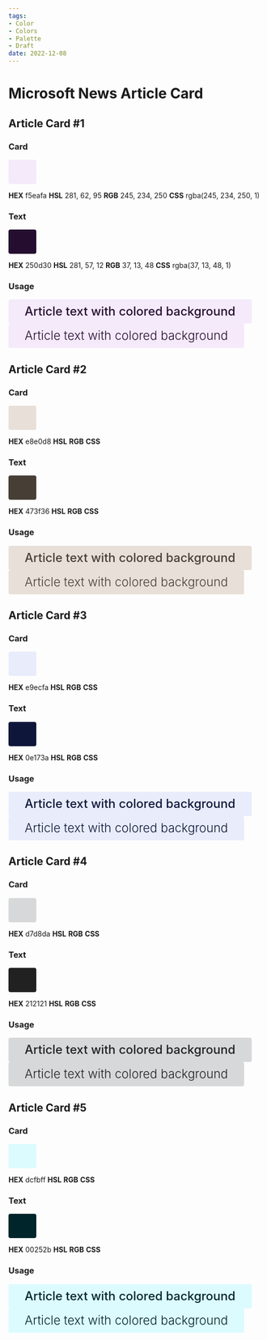 ```yaml
---
tags:
- Color
- Colors
- Palette
- Draft
date: 2022-12-08
---
```


# Microsoft News Article Card

## Article Card \#1

### Card

<span style="display:inline-block;vertical-align:baseline;text-decoration:none;white-space:nowrap;font-size:24px;line-height:36px;background-color:rgba(245,234,250,1);padding:6px 24px;border-radius:4px">
&nbsp;
</span>



**HEX** f5eafa
**HSL** 281, 62, 95
**RGB** 245, 234, 250
**CSS** rgba(245, 234, 250, 1)



### Text

<span style="display:inline-block;vertical-align:baseline;text-decoration:none;white-space:nowrap;font-size:24px;line-height:36px;background-color:rgba(37, 13, 48,1);padding:6px 24px;border-radius:4px">
&nbsp;
</span>



**HEX** 250d30
**HSL** 281, 57, 12
**RGB** 37, 13, 48
**CSS** rgba(37, 13, 48, 1)



### Usage

<span style="display:inline-block;vertical-align:baseline;text-decoration:none;white-space:nowrap;font-size:24px;line-height:36px;font-weight:500;letter-spacing:0;text-transform:none;background-color:rgba(245,234,250,1);color:rgba(37,13,48,1);padding:6px 32px;border-radius:4px">
Article text with colored background
</span>

<br/>

<span style="display:inline-block;vertical-align:baseline;text-decoration:none;white-space:nowrap;font-size:24px;line-height:36px;font-weight:300;letter-spacing:0;text-transform:none;background-color:rgba(245,234,250,1);color:rgba(37,13,48,1);padding:6px 32px;border-radius:4px">
Article text with colored background
</span>



## Article Card \#2

### Card

<span style="display:inline-block;vertical-align:baseline;text-decoration:none;white-space:nowrap;font-size:24px;line-height:36px;background-color:#e8e0d8;padding:6px 24px;border-radius:4px">
&nbsp;
</span>



**HEX** e8e0d8
**HSL**
**RGB**
**CSS**



### Text

<span style="display:inline-block;vertical-align:baseline;text-decoration:none;white-space:nowrap;font-size:24px;line-height:36px;background-color:#473f36;padding:6px 24px;border-radius:4px">
&nbsp;
</span>



**HEX** 473f36
**HSL**
**RGB**
**CSS**



### Usage

<span style="display:inline-block;vertical-align:baseline;text-decoration:none;white-space:nowrap;font-size:24px;line-height:36px;font-weight:500;letter-spacing:0;text-transform:none;background-color:#e8e0d8;color:#473f36;padding:6px 32px;border-radius:4px">
Article text with colored background
</span>

<br/>

<span style="display:inline-block;vertical-align:baseline;text-decoration:none;white-space:nowrap;font-size:24px;line-height:36px;font-weight:300;letter-spacing:0;text-transform:none;background-color:#e8e0d8;color:#473f36;padding:6px 32px;border-radius:4px">
Article text with colored background
</span>



## Article Card \#3

### Card

<span style="display:inline-block;vertical-align:baseline;text-decoration:none;white-space:nowrap;font-size:24px;line-height:36px;background-color:#e9ecfa;padding:6px 24px;border-radius:4px">
&nbsp;
</span>



**HEX** e9ecfa
**HSL**
**RGB**
**CSS**



### Text

<span style="display:inline-block;vertical-align:baseline;text-decoration:none;white-space:nowrap;font-size:24px;line-height:36px;background-color:#0e173a;padding:6px 24px;border-radius:4px">
&nbsp;
</span>



**HEX** 0e173a
**HSL**
**RGB**
**CSS**



### Usage

<span style="display:inline-block;vertical-align:baseline;text-decoration:none;white-space:nowrap;font-size:24px;line-height:36px;font-weight:500;letter-spacing:0;text-transform:none;background-color:#e9ecfa;color:#0e173a;padding:6px 32px;border-radius:4px">
Article text with colored background
</span>

<br/>

<span style="display:inline-block;vertical-align:baseline;text-decoration:none;white-space:nowrap;font-size:24px;line-height:36px;font-weight:300;letter-spacing:0;text-transform:none;background-color:#e9ecfa;color:#0e173a;padding:6px 32px;border-radius:4px">
Article text with colored background
</span>



## Article Card \#4

### Card

<span style="display:inline-block;vertical-align:baseline;text-decoration:none;white-space:nowrap;font-size:24px;line-height:36px;background-color:#d7d8da;padding:6px 24px;border-radius:4px">
&nbsp;
</span>



**HEX** d7d8da
**HSL**
**RGB**
**CSS**



### Text

<span style="display:inline-block;vertical-align:baseline;text-decoration:none;white-space:nowrap;font-size:24px;line-height:36px;background-color:#212121;padding:6px 24px;border-radius:4px">
&nbsp;
</span>



**HEX** 212121
**HSL**
**RGB**
**CSS**



### Usage

<span style="display:inline-block;vertical-align:baseline;text-decoration:none;white-space:nowrap;font-size:24px;line-height:36px;font-weight:500;letter-spacing:0;text-transform:none;background-color:#d7d8da;color:#212121;padding:6px 32px;border-radius:4px">
Article text with colored background
</span>

<br/>

<span style="display:inline-block;vertical-align:baseline;text-decoration:none;white-space:nowrap;font-size:24px;line-height:36px;font-weight:300;letter-spacing:0;text-transform:none;background-color:#d7d8da;color:#212121;padding:6px 32px;border-radius:4px">
Article text with colored background
</span>



## Article Card \#5

### Card

<span style="display:inline-block;vertical-align:baseline;text-decoration:none;white-space:nowrap;font-size:24px;line-height:36px;background-color:#dcfbff;padding:6px 24px;border-radius:4px">
&nbsp;
</span>



**HEX** dcfbff
**HSL**
**RGB**
**CSS**



### Text

<span style="display:inline-block;vertical-align:baseline;text-decoration:none;white-space:nowrap;font-size:24px;line-height:36px;background-color:#00252b;padding:6px 24px;border-radius:4px">
&nbsp;
</span>



**HEX** 00252b
**HSL**
**RGB**
**CSS**



### Usage

<span style="display:inline-block;vertical-align:baseline;text-decoration:none;white-space:nowrap;font-size:24px;line-height:36px;font-weight:500;letter-spacing:0;text-transform:none;background-color:#dcfbff;color:#00252b;padding:6px 32px;border-radius:4px">
Article text with colored background
</span>

<br/>

<span style="display:inline-block;vertical-align:baseline;text-decoration:none;white-space:nowrap;font-size:24px;line-height:36px;font-weight:300;letter-spacing:0;text-transform:none;background-color:#dcfbff;color:#00252b;padding:6px 32px;border-radius:4px">
Article text with colored background
</span>

<!--
DRAFT

212121
d7d8da

00252b
dcfbff


-->

